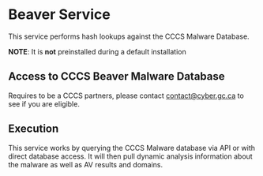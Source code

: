 # Beaver Service

This service performs hash lookups against the CCCS Malware Database.

**NOTE**: It is **not** preinstalled during a default installation

## Access to CCCS Beaver Malware Database

Requires to be a CCCS partners, please contact contact@cyber.gc.ca to see if you are eligible.

## Execution

This service works by querying the CCCS Malware database via API or with direct database access. It will then pull dynamic analysis information about the malware as well as AV results and domains.
